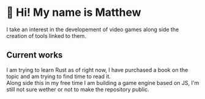 # 👋 Hi! My name is Matthew
I take an interest in the developement of video games along side the creation of tools linked to them.

## Current works
I am trying to learn Rust as of right now, I have purchased a book on the topic and am trying to find time to read it.<br>
Along side this in my free time I am building a game engine based on JS, I'm still not sure wether or not to make the repository public.
